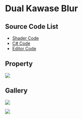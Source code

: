 
# Dual Kawase Blur

## Source Code List
- [Shader Code](Shader/DualKawaseBlur.shader)
- [C# Code](DualKawaseBlur.cs)
- [Editor Code](Editor/DualKawaseBlurEditor.cs)


## Property
![](https://github.com/QianMo/X-PostProcessing-Gallery/tree/master/Media/Blur/DualKawaseBlur/DualKawaseBlurProperty.png)

## Gallery
![](https://github.com/QianMo/X-PostProcessing-Gallery/tree/master/Media/Blur/DualKawaseBlur/DualKawaseBlur.png)

![](https://github.com/QianMo/X-PostProcessing-Gallery/tree/master/Media/Blur/DualKawaseBlur/DualKawaseBlur.gif)